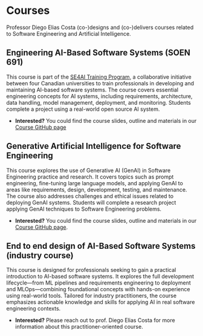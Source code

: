 # Courses

Professor Diego Elias Costa (co-)designs and (co-)delivers courses related to Software Engineering and Artificial Intelligence. 

## Engineering AI-Based Software Systems (SOEN 691)

This course is part of the [SE4AI Training Program](https://se4ai.org/), a collaborative initiative between four Canadian universities to train professionals in developing and maintaining AI-based software systems. The course covers essential engineering concepts for AI systems, including requirements, architecture, data handling, model management, deployment, and monitoring. Students complete a project using a real-world open source AI system.

- **Interested?** You could find the course slides, outline and materials in our [Course GitHub page](https://github.com/create-se4ai/engineering-ai-systems-course)


## Generative Artificial Intelligence for Software Engineering

This course explores the use of Generative AI (GenAI) in Software Engineering practice and research. It covers topics such as prompt engineering, fine-tuning large language models, and applying GenAI to areas like requirements, design, development, testing, and maintenance. The course also addresses challenges and ethical issues related to deploying GenAI systems. Students will complete a research project applying GenAI techniques to Software Engineering problems.

- **Interested?** You could find the course slides, outline and materials in our [Course GitHub page](https://github.com/REALISELab/GenAI4SE-course).


## End to end design of AI-Based Software Systems (industry course) 

This course is designed for professionals seeking to gain a practical introduction to AI-based software systems. It explores the full development lifecycle—from ML pipelines and requirements engineering to deployment and MLOps—combining foundational concepts with hands-on experience using real-world tools. Tailored for industry practitioners, the course emphasizes actionable knowledge and skills for applying AI in real software engineering contexts.

- **Interested?** Please reach out to prof. Diego Elias Costa for more information about this practitioner-oriented course.

